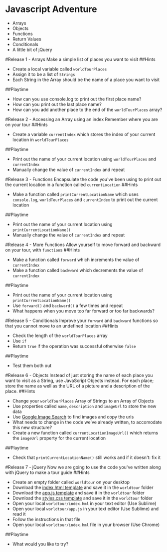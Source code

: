 # Javascript Adventure

* Arrays
* Objects
* Functions
* Return Values
* Conditionals
* A little bit of jQuery

#Release 1 - Arrays
Make a simple list of places you want to visit 
##Hints
+ Create a local variable called ``worldTourPlaces``
+ Assign it to be a list of ``Strings`` 
+ Each String in the Array should be the name of a place you want to visit

##Playtime
+ How can you use console.log to print out the first place name?
+ How can you print out the last place name?
+ How can you add another place to the end of the ``worldTourPlaces`` array?

#Release 2 - Accessing an Array using an index
Remember where you are on your tour
##Hints
+ Create a variable ``currentIndex`` which stores the index of your current location in ``worldTourPlaces`` 

##Playtime
+ Print out the name of your current location using ``worldTourPlaces`` and ``currentIndex``
+ Manually change the value of ``currentIndex`` and repeat

#Release 3 - Functions
Encapsulate the code you've been using to print out the current location in a function called ``currentLocation``
##Hints
+ Make a function called ``printCurrentLocationName`` which uses ``console.log``, ``worldTourPlaces`` and ``currentIndex`` to print out the current location

##Playtime
+ Print out the name of your current location using ``printCurrentLocationName()``
+ Manually change the value of ``currentIndex`` and repeat

#Release 4 - More Functions
Allow yourself to move forward and backward on your tour, with ``function``s
##Hints
+ Make a function called ``forward`` which increments the value of ``currentIndex``
+ Make a function called ``backward`` which decrements the value of ``currentIndex``

##Playtime
+ Print out the name of your current location using ``printCurrentLocationName()``
+ Use ``forward()`` and ``backward()`` a few times and repeat
+ What happens when you move too far forward or too far backwards?

#Release 5 - Conditionals
Improve your ``forward`` and ``backward`` functions so that you cannot move to an undefined location
##Hints
+ Check the length of the ``worldTourPlaces`` array
+ Use ``if``
+ Return ``true`` if the operation was successful otherwise ``false``

##Playtime
+ Test them both out

#Release 6 - Objects
Instead of just storing the name of each place you want to visit as a String, use JavaScript Objects instead. For each place; store the name as well as the URL of a picture and a description of the place.
##Hints
+ Change your ``worldTourPlaces`` Array of Strings to an Array of Objects
+ Use properties called ``name``, ``description`` and ``imageUrl`` to store the new data
+ Use [Google Image Search](https://www.google.com/search?q=tower+bridge&tbm=isch) to find images and copy the urls
+ What needs to change in the code we've already written, to accomodate this new structure?
+ Create a new function called ``currentLocationImageUrl()`` which returns the ``imageUrl`` property for the current location

##Playtime
+ Check that ``printCurrentLocationName()`` still works and if it doesn't:  fix it

#Release 7 - jQuery
Now we are going to use the code you've written along with jQuery to make a tour guide
##Hints
+ Create an empty folder called ``worldtour`` on your desktop
+ Download the [index.html template](./release-07/index.html) and save it in the ``worldtour`` folder
+ Download the [app.js template](./release-07/worldtour.js) and save it in the ``worldtour`` folder
+ Download the [styles.css template](./release-07/worldtour.js) and save it in the ``worldtour`` folder
+ Open your local ``worldtour/index.hml`` in your text editor (Use Sublime)
+ Open your local ``worldtour/app.js`` in your text editor (Use Sublime) and read it
+ Follow the instructions in that file
+ Open your local ``worldtour/index.hml`` file in your browser (Use Chrome)

##Playtime
+ What would you like to try?

